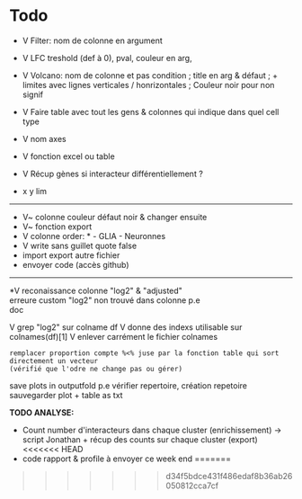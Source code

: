 # Todo
* V Filter: nom de colonne en argument
* V LFC treshold (def à 0), pval, couleur en arg,
* V Volcano: nom de colonne et pas condition ; title en arg & défaut ; + limites avec lignes verticales / honrizontales ; Couleur noir pour non signif
* V Faire table avec tout les gens & colonnes qui indique dans quel cell type
* V nom axes
* V fonction excel ou table 
* V Récup gènes si interacteur différentiellement ?

* x y lim

***
* V~ colonne couleur défaut noir & changer ensuite
* V~ fonction export
* V colonne order: * - GLIA - Neuronnes
* V write sans guillet quote false
* import export autre fichier
* envoyer code (accès github)



***

*V reconaissance colonne "log2" & "adjusted"  
    erreure custom "log2" non trouvé dans colonne p.e  
    doc  

V    grep "log2" sur colname df
V        donne des indexs utilisable sur colnames(df)[1]
V        enlever carrément le fichier colnames

    remplacer proportion compte %<% juse par la fonction table qui sort directement un vecteur
    (vérifié que l'odre ne change pas ou gérer)

save plots in outputfold p.e
    vérifier repertoire, création repetoire
        sauvegarder plot + table as txt
        
**TODO ANALYSE:**
* Count number d'interacteurs dans chaque cluster (enrichissement) -> script Jonathan + récup des counts sur chaque cluster (export)
<<<<<<< HEAD
* code rapport & profile à envoyer ce week end
=======
>>>>>>> d34f5bdce431f486edaf8b36ab26050812cca7cf
